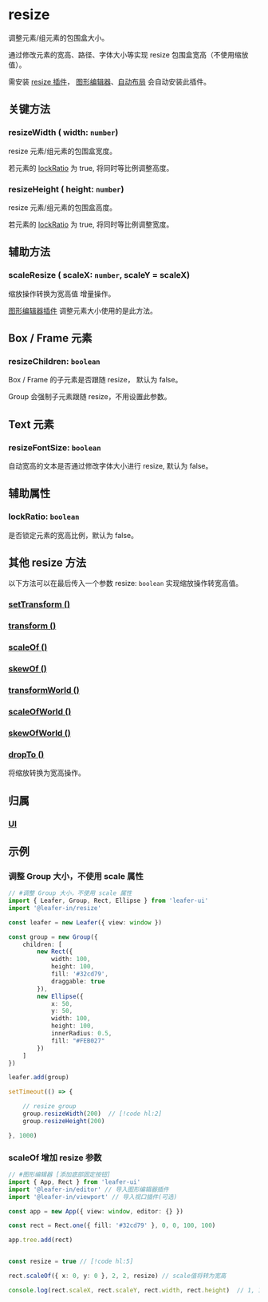 # resize

调整元素/组元素的包围盒大小。

通过修改元素的宽高、路径、字体大小等实现 resize 包围盒宽高（不使用缩放值）。

需安装 [resize 插件](/plugin/in/resize/index.md)， [图形编辑器](/plugin/in/editor/index.md)、[自动布局](/plugin/in/flow/index.md) 会自动安装此插件。

## 关键方法

### resizeWidth ( width: `number`)

resize 元素/组元素的包围盒宽度。

若元素的 [lockRatio](/reference/UI/editable.md#lockratio-boolean) 为 true, 将同时等比例调整高度。

### resizeHeight ( height: `number`)

resize 元素/组元素的包围盒高度。

若元素的 [lockRatio](/reference/UI/editable.md#lockratio-boolean) 为 true, 将同时等比例调整宽度。

## 辅助方法

### scaleResize ( scaleX: `number`, scaleY = scaleX)

缩放操作转换为宽高值 <badge>增量操作</badge>。

[图形编辑器插件](/plugin/in/editor/index.md) 调整元素大小使用的是此方法。

## Box / Frame 元素

### resizeChildren: `boolean`

Box / Frame 的子元素是否跟随 resize， 默认为 false。

Group 会强制子元素跟随 resize，不用设置此参数。

## Text 元素

### resizeFontSize: `boolean`

自动宽高的文本是否通过修改字体大小进行 resize, 默认为 false。

## 辅助属性

### lockRatio: `boolean`

是否锁定元素的宽高比例，默认为 false。

## 其他 resize 方法

以下方法可以在最后传入一个参数 resize: `boolean` 实现缩放操作转宽高值。

### [setTransform ()](/reference/UI/transform.md#关键方法)

### [transform ()](/reference/UI/transform.md#关键方法)

### [scaleOf ()](/reference/UI/scale.md#关键方法)

### [skewOf ()](/reference/UI/skew.md#关键方法)

### [transformWorld ()](/reference/UI/transform.md#相对世界坐标系)

### [scaleOfWorld ()](/reference/UI/scale.md#关键方法)

### [skewOfWorld ()](/reference/UI/skew.md#关键方法)

### [dropTo ()](/reference/UI/dropTo.md)

将缩放转换为宽高操作。

## 归属

### [UI](/reference/display/UI.md)

## 示例

### 调整 Group 大小，不使用 scale 属性

```ts
// #调整 Group 大小，不使用 scale 属性
import { Leafer, Group, Rect, Ellipse } from 'leafer-ui'
import '@leafer-in/resize'

const leafer = new Leafer({ view: window })

const group = new Group({
    children: [
        new Rect({
            width: 100,
            height: 100,
            fill: '#32cd79',
            draggable: true
        }),
        new Ellipse({
            x: 50,
            y: 50,
            width: 100,
            height: 100,
            innerRadius: 0.5,
            fill: "#FEB027"
        })
    ]
})

leafer.add(group)

setTimeout(() => {

    // resize group
    group.resizeWidth(200)  // [!code hl:2]
    group.resizeHeight(200)

}, 1000)


```

### scaleOf 增加 resize 参数

```ts
// #图形编辑器 [添加底部固定按钮]
import { App, Rect } from 'leafer-ui'
import '@leafer-in/editor' // 导入图形编辑器插件
import '@leafer-in/viewport' // 导入视口插件(可选)

const app = new App({ view: window, editor: {} })

const rect = Rect.one({ fill: '#32cd79' }, 0, 0, 100, 100)

app.tree.add(rect)


const resize = true // [!code hl:5]

rect.scaleOf({ x: 0, y: 0 }, 2, 2, resize) // scale值将转为宽高

console.log(rect.scaleX, rect.scaleY, rect.width, rect.height)  // 1, 1, 200, 200
```
